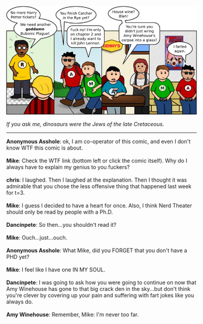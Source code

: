 <!--
.. title: Logarithmically Too Soon
.. slug: logarithmically-too-soon
.. date: 2011/08/01 00:00:00
.. tags: 
.. link: 
.. description: 
-->

<a href='logarithmically-too-soon.html' title='View comments'>
<img class='comic' src='../assets/comics/20110801.jpg' />
</a>

<em>If you ask me, dinosaurs were the Jews of the late Cretaceous.</em>

<!-- TEASER_END -->
<hr />

<div class='comments'>
<b>Anonymous Asshole</b>: ok, I am co-operator of this comic, and even I don't know WTF this comic is about.<br /><br />
<b>Mike</b>: Check the WTF link (bottom left or click the comic itself). Why do I always have to explain my genius to you fuckers?<br /><br />
<b>chris</b>: I laughed. Then I laughed at the explanation. Then I thought it was admirable that you chose the less offensive thing that happened last week for t=3.   <br /><br />
<b>Mike</b>: I guess I decided to have a heart for once. Also, I think Nerd Theater should only be read by people with a Ph.D.<br /><br />
<b>Dancinpete</b>: So then...you shouldn't read it?<br /><br />
<b>Mike</b>: Ouch...just...ouch.<br /><br />
<b>Anonymous Asshole</b>: What Mike, did you FORGET that you don't have a PHD yet?<br /><br />
<b>Mike</b>: I feel like I have one IN MY SOUL.<br /><br />
<b>Dancinpete</b>: I was going to ask how you were going to continue on now that Amy Winehouse has gone to that big crack den in the sky...but don't think you're clever by covering up your pain and suffering with fart jokes like you always do. <br /><br />
<b>Amy Winehouse</b>: Remember, Mike: I'm never too far.<br /><br />
</div>

